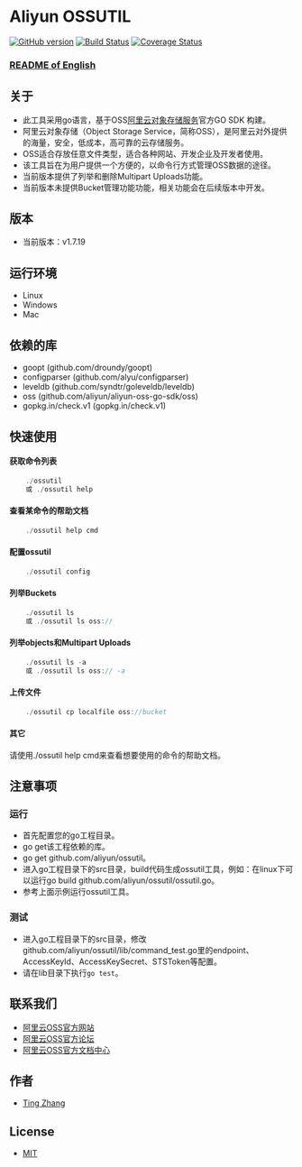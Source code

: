 # Aliyun OSSUTIL

[![GitHub version](https://badge.fury.io/gh/aliyun%2Fossutil.svg)](https://badge.fury.io/gh/aliyun%2Fossutil)
[![Build Status](https://travis-ci.org/aliyun/ossutil.svg?branch=master)](https://travis-ci.org/aliyun/ossutil)
[![Coverage Status](https://coveralls.io/repos/github/aliyun/ossutil/badge.svg?branch=master)](https://coveralls.io/github/aliyun/ossutil?branch=master)

### [README of English](https://github.com/aliyun/ossutil/blob/master/README.md)

## 关于

- 此工具采用go语言，基于OSS[阿里云对象存储服务](http://www.aliyun.com/product/oss/)官方GO SDK 构建。
- 阿里云对象存储（Object Storage Service，简称OSS），是阿里云对外提供的海量，安全，低成本，高可靠的云存储服务。
- OSS适合存放任意文件类型，适合各种网站、开发企业及开发者使用。
- 该工具旨在为用户提供一个方便的，以命令行方式管理OSS数据的途径。
- 当前版本提供了列举和删除Multipart Uploads功能。
- 当前版本未提供Bucket管理功能功能，相关功能会在后续版本中开发。

## 版本

- 当前版本：v1.7.19

## 运行环境

- Linux
- Windows
- Mac

## 依赖的库

- goopt (github.com/droundy/goopt)
- configparser (github.com/alyu/configparser)
- leveldb (github.com/syndtr/goleveldb/leveldb)
- oss (github.com/aliyun/aliyun-oss-go-sdk/oss)
- gopkg.in/check.v1 (gopkg.in/check.v1)

## 快速使用

#### 获取命令列表

```go
    ./ossutil
    或 ./ossutil help
```

#### 查看某命令的帮助文档

```go
    ./ossutil help cmd 
```

#### 配置ossutil

```go
    ./ossutil config
```

#### 列举Buckets

```go
    ./ossutil ls
    或 ./ossutil ls oss://
```

#### 列举objects和Multipart Uploads

```go
    ./ossutil ls -a
    或 ./ossutil ls oss:// -a
```

#### 上传文件

```go
    ./ossutil cp localfile oss://bucket
```

#### 其它

请使用./ossutil help cmd来查看想要使用的命令的帮助文档。

## 注意事项

### 运行

- 首先配置您的go工程目录。
- go get该工程依赖的库。
- go get github.com/aliyun/ossutil。
- 进入go工程目录下的src目录，build代码生成ossutil工具，例如：在linux下可以运行go build github.com/aliyun/ossutil/ossutil.go。
- 参考上面示例运行ossutil工具。

### 测试

- 进入go工程目录下的src目录，修改github.com/aliyun/ossutil/lib/command_test.go里的endpoint、AccessKeyId、AccessKeySecret、STSToken等配置。
- 请在lib目录下执行`go test`。

## 联系我们

- [阿里云OSS官方网站](http://oss.aliyun.com)
- [阿里云OSS官方论坛](http://bbs.aliyun.com)
- [阿里云OSS官方文档中心](http://www.aliyun.com/product/oss#Docs)

## 作者

- [Ting Zhang](https://github.com/dengwu12)

## License

- [MIT](https://github.com/aliyun/ossutil/blob/master/LICENSE)
